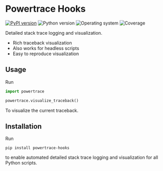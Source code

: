 # Powertrace Hooks
[![PyPI version](https://badge.fury.io/py/powertrace-hooks.svg)](https://badge.fury.io/py/powertrace-hooks)
![Python version](https://img.shields.io/badge/python-3.10+-brightgreen)
![Operating system](https://img.shields.io/badge/os-linux%20%7c%20macOS%20%7c%20windows-brightgreen)
![Coverage](https://img.shields.io/badge/coverage-100%25-brightgreen)

Detailed stack trace logging and visualization.
* Rich traceback visualization
* Also works for headless scripts
* Easy to reproduce visualization

## Usage
Run
```python
import powertrace

powertrace.visualize_traceback()
```
To visualize the current traceback.

## Installation
Run
```shell
pip install powertrace-hooks
```
to enable automated detailed stack trace logging and visualization for all Python scripts.
